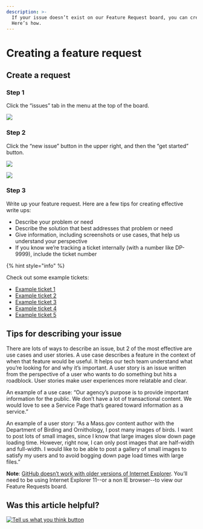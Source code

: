 ```yaml
---
description: >-
  If your issue doesn’t exist on our Feature Request board, you can create it.
  Here’s how.
---
```


# Creating a feature request

## Create a request

### Step 1

Click the “issues” tab in the menu at the top of the board.

![](https://github.com/gdesrosiers/TEST-mass.gov-KB/tree/5bf119f2287d7e493534e6cae69bdd08c0869d39/.gitbook/assets/feature-request-2.jpg)

### Step 2

Click the “new issue” button in the upper right, and then the “get started” button.

![](https://github.com/gdesrosiers/TEST-mass.gov-KB/tree/5bf119f2287d7e493534e6cae69bdd08c0869d39/.gitbook/assets/feature-request-4.png)

![](https://github.com/gdesrosiers/TEST-mass.gov-KB/tree/5bf119f2287d7e493534e6cae69bdd08c0869d39/.gitbook/assets/feature-request-5.png)

### Step 3

Write up your feature request. Here are a few tips for creating effective write ups:

* Describe your problem or need 
* Describe the solution that best addresses that problem or need 
* Give information, including screenshots or use cases, that help us understand your perspective 
* If you know we’re tracking a ticket internally \(with a number like DP-9999\), include the ticket number

{% hint style="info" %}

Check out some example tickets:

* [Example ticket 1](https://github.com/massgov/feature-requests/issues/110)
* [Example ticket 2](https://github.com/massgov/feature-requests/issues/113)
* [Example ticket 3](https://github.com/massgov/feature-requests/issues/114)
* [Example ticket 4](https://github.com/massgov/feature-requests/issues/115)
* [Example ticket 5](https://github.com/massgov/feature-requests/issues/116)

## Tips for describing your issue

There are lots of ways to describe an issue, but 2 of the most effective are use cases and user stories. A use case describes a feature in the context of when that feature would be useful. It helps our tech team understand what you’re looking for and why it’s important. A user story is an issue written from the perspective of a user who wants to do something but hits a roadblock. User stories make user experiences more relatable and clear.

An example of a use case: “Our agency’s purpose is to provide important information for the public. We don’t have a lot of transactional content. We would love to see a Service Page that’s geared toward information as a service.”

An example of a user story: “As a Mass.gov content author with the Department of Birding and Ornithology, I post many images of birds. I want to post lots of small images, since I know that large images slow down page loading time. However, right now, I can only post images that are half-width and full-width. I would like to be able to post a gallery of small images to satisfy my users and to avoid bogging down page load times with large files.”

**Note**: [GitHub doesn’t work with older versions of Internet Explorer](https://help.github.com/articles/supported-browsers/). You’ll need to be using Internet Explorer 11--or a non IE browser--to view our Feature Requests board.

## Was this article helpful?

[![Tell us what you think button](https://blobscdn.gitbook.com/v0/b/gitbook-28427.appspot.com/o/assets%2F-LJ04qJGAHkvdE13BfdG%2F-LSz77NBAwnSNpMPT3df%2F-LSz7xSmyKXltd4avaCt%2FKB%20survey%20button%20POC%202.png?alt=media&token=8d071cab-8b95-48a3-a332-13e3fc8d9f96)](https://massgov.formstack.com/forms/mass_gov_knowledge_base_feedback?article=creating-a-feature-request)

